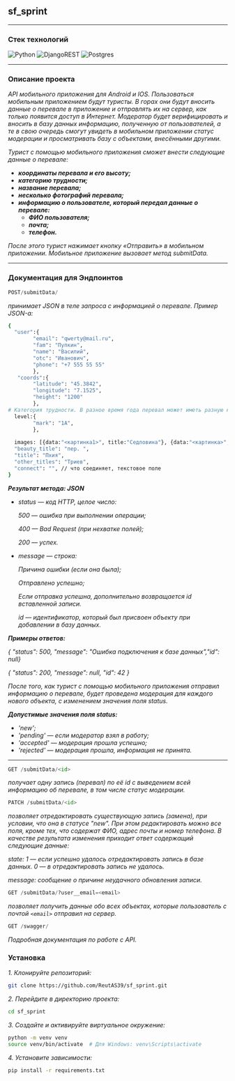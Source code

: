 ## sf_sprint

______
### Стек технологий 


![Python](https://img.shields.io/badge/python-3670A0?style=for-the-badge&logo=python&logoColor=ffdd54)
![DjangoREST](https://img.shields.io/badge/DJANGO-REST-ff1709?style=for-the-badge&logo=django&logoColor=white&color=ff1709&labelColor=gray)
![Postgres](https://img.shields.io/badge/postgres-%23316192.svg?style=for-the-badge&logo=postgresql&logoColor=white)
______
### Описание проекта

_API мобильного приложения для Android и IOS.
*Пользоваться мобильным приложением будут туристы. В горах они будут вносить данные о перевале в приложение и отправлять их на сервер, как только появится доступ в Интернет.*
*Модератор будет верифицировать и вносить в базу данных информацию, полученную от пользователей, а те в свою очередь смогут увидеть в мобильном приложении статус модерации и просматривать базу с объектами, внесёнными другими.*_

*Турист с помощью мобильного приложения сможет внести следующие данные о перевале:*
+ ***координаты перевала и его высоту;***
+ ***категорию трудности;***
+ ***название перевала;***
+ ***несколько фотографий перевала;***
+ ***информацию о пользователе, который передал данные о перевале:***
  + ***ФИО пользователя;***
  + ***почта;***
  + ***телефон.***

*После этого турист нажимает кнопку «Отправить» в мобильном приложении. Мобильное приложение вызовает метод submitData.*

______

### Документация для Эндпоинтов 
 
```python
POST/submitData/
 ```
 
 *принимает JSON в теле запроса с информацией о перевале. Пример JSON-а:*

``` sh
{
  "user":{
		"email": "qwerty@mail.ru", 
		"fam": "Пупкин", 
		"name": "Василий", 
		"otc": "Иванович", 
		"phone": "+7 555 55 55"
		}, 
   "coords":{
		"latitude": "45.3842",
		"longitude": "7.1525",
		"height": "1200"
		},
# Категория трудности. В разное время года перевал может иметь разную категорию трудности
  level:{
		"mark": "1А",
		},
 
  images: [{data:"<картинка1>", title:"Седловина"}, {data:"<картинка>", title:"Подъём"}]
  "beauty_title": "пер. ",
  "title": "Пхия",
  "other_titles": "Триев",
  "connect": "", // что соединяет, текстовое поле
}

```

***Результат метода: JSON***

+ *status — код HTTP, целое число:*
 
    *500 — ошибка при выполнении операции;*
    
    *400 — Bad Request (при нехватке полей);*
    
    *200 — успех.*
    
+ *message — строка:*

   *Причина ошибки (если она была);*
    
    *Отправлено успешно;*
    
    *Если отправка успешна, дополнительно возвращается id вставленной записи.*
    
    *id — идентификатор, который был присвоен объекту при добавлении в базу данных.*
    
    
***Примеры oтветов:***

*{ "status": 500, "message": "Ошибка подключения к базе данных","id": null}*

*{ "status": 200, "message": null, "id": 42 }*


*После того, как турист с помощью мобильного приложения отправил информацию о перевале, будет проведена модерация для каждого нового объекта, с изменением значения поля status.*

***Допустимые значения поля status:***

+ *'new';*
+ *'pending' — если модератор взял в работу;*
+ *'accepted' — модерация прошла успешно;*
+ *'rejected' — модерация прошла, информация не принята.*

______

```python
GET /submitData/<id>
```
*получает одну запись (перевал) по её id с выведением всей информацию об перевале, в том числе статус модерации.*



```python
PATCH /submitData/<id>
```

*позволяет отредактировать существующую запись (замена), при условии, что она в статусе "new". При этом редактировать можно все поля, кроме тех, что содержат ФИО, адрес почты и номер телефона. В качестве результата изменения приходит ответ содержащий следующие данные:*

 *state:*
     *1 — если успешно удалось отредактировать запись в базе данных.*
     *0 — в отредактировать запись не удалось.*
    
 *message: сообщение о причине неудачного обновления записи.*


   
```python
GET /submitData/?user__email=<email>
```
*позволяет получить данные обо всех объектах, которые пользователь с почтой `<email>` отправил на сервер.*


```python
GET /swagger/
```
*Подробная документация по работе с API.*

### Установка 

*1. Клонируйте репозиторий:*

   ```bash
   git clone https://github.com/ReutAS39/sf_sprint.git
   ```

*2. Перейдите в директорию проекта:*

   ```bash
   cd sf_sprint
   ```

*3. Создайте и активируйте виртуальное окружение:*

   ```bash
   python -m venv venv
   source venv/bin/activate  # Для Windows: venv\Scripts\activate
   ```

*4. Установите зависимости:*

   ```bash
   pip install -r requirements.txt
   ```


